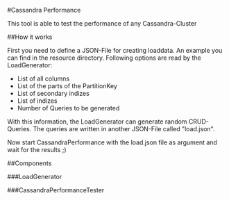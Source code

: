 #Cassandra Performance

This tool is able to test the performance of any Cassandra-Cluster

##How it works

First you need to define a JSON-File for creating loaddata. An example you can find in the resource directory.
Following options are read by the LoadGenerator:
- List of all columns 
- List of the parts of the PartitionKey
- List of secondary indizes
- List of indizes
- Number of Queries to be generated

With this information, the LoadGenerator can generate random CRUD-Queries. The queries are written in another JSON-File called "load.json".

Now start CassandraPerformance with the load.json file as argument and wait for the results ;)

##Components

###LoadGenerator

###CassandraPerformanceTester
